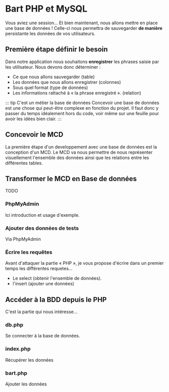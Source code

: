 # Bart PHP et MySQL

Vous aviez une session… Et bien maintenant, nous allons mettre en place une base de données ! Celle-ci nous permettra de sauvegarder **de manière** persistante les données de vos utilisateurs.

## Première étape définir le besoin

Dans notre application nous souhaitons **enregistrer** les phrases saisie par les utilisateur. Nous devons donc déterminer :

- Ce que nous allons sauvegarder (table)
- Les données que nous allons enregistrer (colonnes)
- Sous quel format (type de données)
- Les informations rattaché à « la phrase enregistré ». (relation)

::: tip C'est un métier la base de données
Concevoir une base de données est une chose qui peut-être complexe en fonction du projet. Il faut donc y passer du temps idéalement hors du code, voir même sur une feuille pour avoir les idées bien clair.
:::

## Concevoir le MCD

La première étape d'un developpement avec une base de données est la conception d'un MCD. Le MCD va nous permettre de nous représenter visuellement l'ensemble des données ainsi que les relations entre les différentes tables.

## Transformer le MCD en Base de données

TODO

### PhpMyAdmin

Ici introduction et usage d'exemple.

### Ajouter des données de tests

Via PhpMyAdmin

### Écrire les requêtes

Avant d'attaquer la partie « PHP », je vous propose d'écrire dans un premier temps les différentes requetes…

- Le select (obtenir l'ensemble de données).
- l'insert (ajouter une données)

## Accéder à la BDD depuis le PHP

C'est la partie qui nous intéresse…

### db.php

Se connecter à la base de données.

### index.php

Récupérer les données

### bart.php

Ajouter les données
